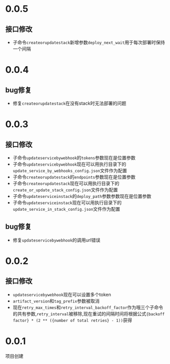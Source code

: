# 0.0.5

## 接口修改

+ 子命令`createorupdatestack`新增参数`deploy_next_wait`用于每次部署时保持一个间隔

# 0.0.4

## bug修复

+ 修复`createorupdatestack`在没有stack时无法部署的问题

# 0.0.3

## 接口修改

+ 子命令`updateservicebywebhook`的`tokens`参数现在是位置参数
+ 子命令`updateservicebywebhook`现在可以用执行目录下的`update_service_by_webhooks_config.json`文件作为配置
+ 子命令`createorupdatestack`的`endpoints`参数现在是位置参数
+ 子命令`createorupdatestack`现在可以用执行目录下的`create_or_update_stack_config.json`文件作为配置
+ 子命令`updateserviceinstack`的`deploy_path`参数参数现在是位置参数
+ 子命令`updateserviceinstack`现在可以用执行目录下的`update_service_in_stack_config.json`文件作为配置

## bug修复

+ 修复`updateservicebywebhook`的调用url错误

# 0.0.2

## 接口修改

+ `updateservicebywebhook`现在可以设置多个token
+ `artifact_version`和`tag_prefix`参数被取消
+ 现在`retry_max_times`和`retry_interval_backoff_factor`作为哦三个子命令的共有参数,`retry_interval`被移除,现在重试的间隔时间将根据公式`{backoff factor} * (2 ** ({number of total retries} - 1))`获得

# 0.0.1

项目创建